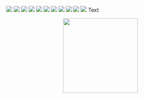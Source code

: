 ![](/images/big-hotel.png)
![](/images/hotel.png)
![](/images/bootstrap.png)
![](/images/budget.png)
![](/images/mountain.png)
![](/images/movie-home.png)
![](/images/movie-dragon.png)
![](/images/movie-avengers.png)
![](/images/nwide.png)
![](/images/outdoors.png)
![](/images/rihanna.png)
Text
<p align="center">
<img width="200px" src="./images/big-hotel.png">
</p>